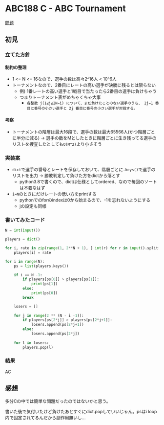 # ABC188 C - ABC Tournament

[問題](https://atcoder.jp/contests/abc188/tasks/abc188_c)

## 初見
### 立てた方針
#### 制約の整理
* 1 <= N <= 16なので、選手の数は高々2^16人 < 10^6人
* トーナメントなので、2番目にレートの高い選手が決勝に残るとは限らない
    * 例) 1番レートの高い選手と1戦目で当たったら2番目の選手は負けちゃう
    * つまりトーナメント表がめちゃくちゃ大事
        * `各整数 j(1≤j≤2N−i) について、まだ負けたことのない選手のうち、 2j−1 番目に番号の小さい選手と 2j 番目に番号の小さい選手が対戦する。`
#### 考察
* トーナメントの階層は最大16段で、選手の数は最大65566人(かつ階層ごとに半分に減る) → 選手の数をMとしたときに階層ごとに生き残ってる選手のリストを捜査したとしても`O(M^2)`より小さそう

### 実装案
* `dict`で選手の番号とレートを保存しておいて、階層ごとに`.keys()`で選手のリストを出力 → 勝敗判定して負けた方をdictから落とす
    * python3.8で書くので、dictは仕様としてordered、なので毎回のソートは不要なはず
* `i=N`のときにだけレートの低い方をprintする
    * pythonでのforのindexは0から始まるので、-1を忘れないようにする
    * jの設定も同様

### 書いてみたコード
```python
N = int(input())

players = dict()

for i, rate in zip(range(1, 2**N + 1), [ int(r) for r in input().split() ]):
    players[i] = rate

for i in range(N):
    ps = list(players.keys())

    if i == N -1:
        if players[ps[0]] > players[ps[1]]:
            print(ps[1])
        else:
            print(ps[0])
        break

    losers = []
    
    for j in range(2 ** (N - i -1)):
        if players[ps[2*j]] > players[ps[2*j+1]]:
            losers.append(ps[2*j+1])
        else:
            losers.append(ps[2*j])
    
    for l in losers:
        players.pop(l)

```

### 結果
AC

## 感想
多分Cの中では簡単な問題だったのではないかと思う。

書いた後で気付いたけど負けたあとすぐにdict.popしていいじゃん。psはi loop内で固定されてるんだから副作用無いし...
